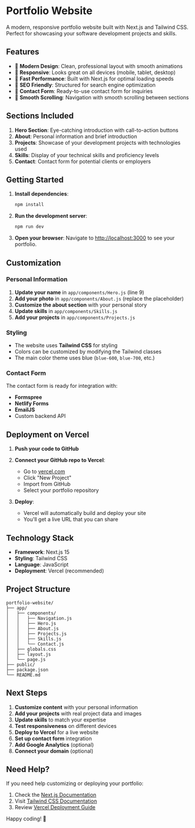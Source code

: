 # Portfolio Website

A modern, responsive portfolio website built with Next.js and Tailwind CSS. Perfect for showcasing your software development projects and skills.

## Features

- 🎨 **Modern Design**: Clean, professional layout with smooth animations
- 📱 **Responsive**: Looks great on all devices (mobile, tablet, desktop)
- 🚀 **Fast Performance**: Built with Next.js for optimal loading speeds
- 🎯 **SEO Friendly**: Structured for search engine optimization
- 📧 **Contact Form**: Ready-to-use contact form for inquiries
- 🎪 **Smooth Scrolling**: Navigation with smooth scrolling between sections

## Sections Included

1. **Hero Section**: Eye-catching introduction with call-to-action buttons
2. **About**: Personal information and brief introduction
3. **Projects**: Showcase of your development projects with technologies used
4. **Skills**: Display of your technical skills and proficiency levels
5. **Contact**: Contact form for potential clients or employers

## Getting Started

1. **Install dependencies**:
   ```bash
   npm install
   ```

2. **Run the development server**:
   ```bash
   npm run dev
   ```

3. **Open your browser**:
   Navigate to [http://localhost:3000](http://localhost:3000) to see your portfolio.

## Customization

### Personal Information
1. **Update your name** in `app/components/Hero.js` (line 9)
2. **Add your photo** in `app/components/About.js` (replace the placeholder)
3. **Customize the about section** with your personal story
4. **Update skills** in `app/components/Skills.js`
5. **Add your projects** in `app/components/Projects.js`

### Styling
- The website uses **Tailwind CSS** for styling
- Colors can be customized by modifying the Tailwind classes
- The main color theme uses blue (`blue-600`, `blue-700`, etc.)

### Contact Form
The contact form is ready for integration with:
- **Formspree**
- **Netlify Forms**
- **EmailJS**
- Custom backend API

## Deployment on Vercel

1. **Push your code to GitHub**
2. **Connect your GitHub repo to Vercel**:
   - Go to [vercel.com](https://vercel.com)
   - Click "New Project"
   - Import from GitHub
   - Select your portfolio repository

3. **Deploy**:
   - Vercel will automatically build and deploy your site
   - You'll get a live URL that you can share

## Technology Stack

- **Framework**: Next.js 15
- **Styling**: Tailwind CSS
- **Language**: JavaScript
- **Deployment**: Vercel (recommended)

## Project Structure

```
portfolio-website/
├── app/
│   ├── components/
│   │   ├── Navigation.js
│   │   ├── Hero.js
│   │   ├── About.js
│   │   ├── Projects.js
│   │   ├── Skills.js
│   │   └── Contact.js
│   ├── globals.css
│   ├── layout.js
│   └── page.js
├── public/
├── package.json
└── README.md
```

## Next Steps

1. **Customize content** with your personal information
2. **Add your projects** with real project data and images
3. **Update skills** to match your expertise
4. **Test responsiveness** on different devices
5. **Deploy to Vercel** for a live website
6. **Set up contact form** integration
7. **Add Google Analytics** (optional)
8. **Connect your domain** (optional)

## Need Help?

If you need help customizing or deploying your portfolio:
1. Check the [Next.js Documentation](https://nextjs.org/docs)
2. Visit [Tailwind CSS Documentation](https://tailwindcss.com/docs)
3. Review [Vercel Deployment Guide](https://vercel.com/docs)

Happy coding! 🚀
